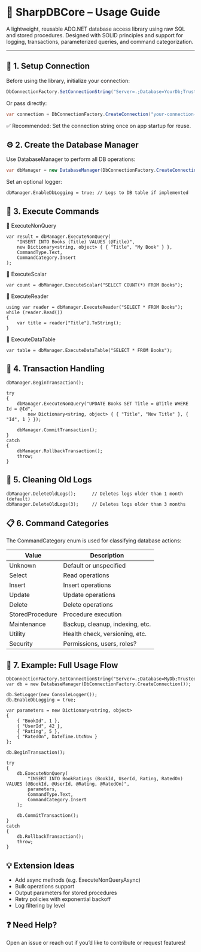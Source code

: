 # 📘 SharpDBCore – Usage Guide

A lightweight, reusable ADO.NET database access library using raw SQL and stored procedures. Designed with SOLID principles and support for logging, transactions, parameterized queries, and command categorization.

---

## 🔧 1. Setup Connection

Before using the library, initialize your connection:

```csharp
DbConnectionFactory.SetConnectionString("Server=.;Database=YourDb;Trusted_Connection=True;");
```
Or pass directly:
```csharp
var connection = DbConnectionFactory.CreateConnection("your-connection-string");
```
✅ Recommended: Set the connection string once on app startup for reuse.

## ⚙️ 2. Create the Database Manager
Use DatabaseManager to perform all DB operations:

```csharp
var dbManager = new DatabaseManager(DbConnectionFactory.CreateConnection());
```
Set an optional logger:
```dbManager.SetLogger(new ConsoleLogger());
dbManager.EnableDbLogging = true; // Logs to DB table if implemented
```

## 🧾 3. Execute Commands

🔹 ExecuteNonQuery
```sharp
var result = dbManager.ExecuteNonQuery(
    "INSERT INTO Books (Title) VALUES (@Title)",
    new Dictionary<string, object> { { "Title", "My Book" } },
    CommandType.Text,
    CommandCategory.Insert
);
```

🔹 ExecuteScalar
```sharp
var count = dbManager.ExecuteScalar("SELECT COUNT(*) FROM Books");
```

🔹 ExecuteReader
```sharp
using var reader = dbManager.ExecuteReader("SELECT * FROM Books");
while (reader.Read())
{
    var title = reader["Title"].ToString();
}
```

🔹 ExecuteDataTable
```sharp
var table = dbManager.ExecuteDataTable("SELECT * FROM Books");
```

## 🔁 4. Transaction Handling
```sharp
dbManager.BeginTransaction();

try
{
    dbManager.ExecuteNonQuery("UPDATE Books SET Title = @Title WHERE Id = @Id",
        new Dictionary<string, object> { { "Title", "New Title" }, { "Id", 1 } });

    dbManager.CommitTransaction();
}
catch
{
    dbManager.RollbackTransaction();
    throw;
}
```

## 🧹 5. Cleaning Old Logs
```sharp
dbManager.DeleteOldLogs();      // Deletes logs older than 1 month (default)
dbManager.DeleteOldLogs(3);     // Deletes logs older than 3 months
```

## 📋 6. Command Categories

The CommandCategory enum is used for classifying database actions:

| Value           | Description                    |
|-----------------|-------------------------------|
| Unknown         | Default or unspecified         |
| Select          | Read operations               |
| Insert          | Insert operations             |
| Update          | Update operations             |
| Delete          | Delete operations             |
| StoredProcedure | Procedure execution           |
| Maintenance     | Backup, cleanup, indexing, etc. |
| Utility         | Health check, versioning, etc. |
| Security        | Permissions, users, roles?    |

## 🧪 7. Example: Full Usage Flow
```sharp
DbConnectionFactory.SetConnectionString("Server=.;Database=MyDb;Trusted_Connection=True;");
var db = new DatabaseManager(DbConnectionFactory.CreateConnection());

db.SetLogger(new ConsoleLogger());
db.EnableDbLogging = true;

var parameters = new Dictionary<string, object>
{
    { "BookId", 1 },
    { "UserId", 42 },
    { "Rating", 5 },
    { "RatedOn", DateTime.UtcNow }
};

db.BeginTransaction();

try
{
    db.ExecuteNonQuery(
        "INSERT INTO BookRatings (BookId, UserId, Rating, RatedOn) VALUES (@BookId, @UserId, @Rating, @RatedOn)",
        parameters,
        CommandType.Text,
        CommandCategory.Insert
    );

    db.CommitTransaction();
}
catch
{
    db.RollbackTransaction();
    throw;
}
```

## 💡 Extension Ideas

- Add async methods (e.g. ExecuteNonQueryAsync)
- Bulk operations support
- Output parameters for stored procedures
- Retry policies with exponential backoff
- Log filtering by level

## ❓ Need Help?
Open an issue or reach out if you’d like to contribute or request features!
